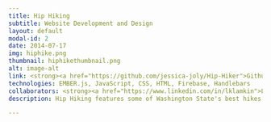 ```yaml
---
title: Hip Hiking
subtitle: Website Development and Design
layout: default
modal-id: 2
date: 2014-07-17
img: hiphike.png
thumbnail: hiphikethumbnail.png
alt: image-alt
link: <strong><a href="https://github.com/jessica-joly/Hip-Hiker">Github</a></strong>
technologies: EMBER.js, JavaScript, CSS, HTML, Firebase, Handlebars 
collaborators: <strong><a href="https://www.linkedin.com/in/lklamkin">Leah Klamkin</a></strong>
description: Hip Hiking features some of Washington State's best hikes for the hip explorers. The application allows users to contribute to repertoire of hikes by adding hike reports. Every hike is featured on the index page and users can click on each to get more information including description, distance, level of difficulty, area etc., On this page, users can also leave a review for the hike including a rating. The site will calculate the average rating for each hike.

---
```

